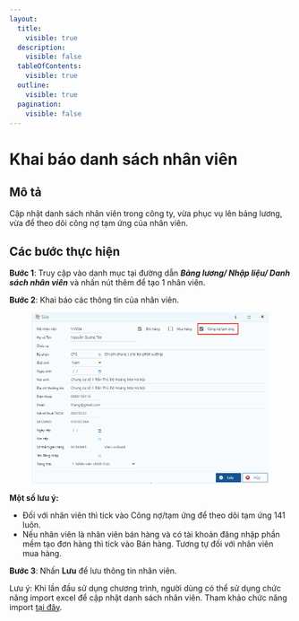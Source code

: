 ```yaml
---
layout:
  title:
    visible: true
  description:
    visible: false
  tableOfContents:
    visible: true
  outline:
    visible: true
  pagination:
    visible: false
---
```


# Khai báo danh sách nhân viên

## Mô tả

Cập nhật danh sách nhân viên trong công ty, vừa phục vụ lên bảng lương, vừa để theo dõi công nợ tạm ứng của nhân viên.

## Các bước thực hiện

**Bước 1**: Truy cập vào danh mục tại đường dẫn _**Bảng lương/ Nhập liệu/ Danh sách nhân viên**_ và nhấn nút thêm để tạo 1 nhân viên.

**Bước 2**: Khai báo các thông tin của nhân viên.

<figure><img src="../.gitbook/assets/image (164).png" alt=""><figcaption></figcaption></figure>

**Một số lưu ý:**

* Đối với nhân viên thì tick vào Công nợ/tạm ứng để theo dõi tạm ứng 141 luôn.
* Nếu nhân viên là nhân viên bán hàng và có tài khoản đăng nhập phần mềm tạo đơn hàng thì tick vào Bán hàng. Tương tự đối với nhân viên mua hàng.

**Bước 3**: Nhấn **Lưu** để lưu thông tin nhân viên.

Lưu ý: Khi lần đầu sử dụng chương trình, người dùng có thể sử dụng chức năng import excel để cập nhật danh sách nhân viên. Tham khảo chức năng import [tại đây](http://127.0.0.1:5000/s/rcD7ImF1NXzNzFohN8p5/thao-tac-chuc-nang-tren-he-thong/import-du-lieu-tu-excel-vao-chuong-trinh).
